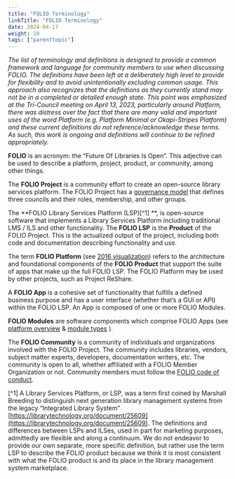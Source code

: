 ```yaml
---
title: "FOLIO Terminology"
linkTitle: "FOLIO Terminology"
date: 2024-04-17
weight: 10
tags: ["parenttopic"]
---
```


*The list of terminology and definitions is designed to provide a common framework and language for community members to use when discussing FOLIO. The definitions have been left at a deliberately high level to provide for flexibility and to avoid unintentionally excluding common usage. This approach also recognizes that the definitions as they currently stand may not be in a completed or detailed enough state. This point was emphasized at the Tri-Council meeting on April 13, 2023, particularly around Platform, there was distress over the fact that there are many valid and important uses of the word Platform (e.g. Platform Minimal or Okapi-Stripes Platform) and these current definitions do not reference/acknowledge these terms. As such, this work is ongoing and definitions will continue to be refined appropriately.*

**FOLIO** is an acronym: the “Future Of Libraries Is Open”. This adjective can be used to describe a platform, project, product, or community, among other things.

The **FOLIO Project** is a community effort to create an open-source library services platform. The FOLIO Project has a [governance model](https://wiki.folio.org/display/COMMUNITY/FOLIO+Governance+Model) that defines three councils and their roles, membership, and other groups.

The **FOLIO Library Services Platform (LSP)[^1] **, is open-source software that implements a Library Services Platform including traditional LMS / ILS and other functionality. The **FOLIO LSP** is the **Product** of the FOLIO Project. This is the actualized output of the project, including both code and documentation describing functionality and use.

The term **FOLIO Platform** (see [2016 visualization](https://www.folio.org/wp-content/uploads/2018/08/PDF-2016_08_FOLIO-Platform-Visualization.pdf)) refers to the architecture and foundational components of the **FOLIO Product** that support the suite of apps that make up the full FOLIO LSP. The FOLIO Platform may be used by other projects, such as Project ReShare.

A **FOLIO App** is a cohesive set of functionality that fulfills a defined business purpose and has a user interface (whether that’s a GUI or API) within the FOLIO LSP. An App is composed of one or more FOLIO Modules.

**FOLIO Modules** are software components which comprise FOLIO Apps (see [platform overview](https://wiki.folio.org/display/DD/Platform+Overview) & [module types](https://wiki.folio.org/display/DD/Folio+module+types) ).


The **FOLIO Community** is a community of individuals and organizations involved with the FOLIO Project. The community includes libraries, vendors, subject matter experts, developers, documentation writers, etc. The community is open to all, whether affiliated with a FOLIO Member Organization or not. Community members must follow the [FOLIO code of conduct](https://wiki.folio.org/display/COMMUNITY/FOLIO+Code+of+Conduct).


[^1] A Library Services Platform, or LSP, was a term first coined by Marshall Breeding to distinguish next generation library management systems from the legacy “Integrated Library System” [https://librarytechnology.org/document/25609](https://librarytechnology.org/document/25609). The definitions and differences between LSPs and ILSes, used in part for marketing purposes, admittedly are flexible and along a continuum. We do not endeavor to provide our own separate, more specific definition, but rather use the term LSP to describe the FOLIO product because we think it is most consistent with what the FOLIO product is and its place in the library management system marketplace. 
